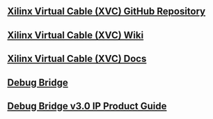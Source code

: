 ## [Xilinx Virtual Cable (XVC) GitHub Repository](https://github.com/Xilinx/XilinxVirtualCable)

## [Xilinx Virtual Cable (XVC) Wiki](https://xilinx-wiki.atlassian.net/wiki/spaces/A/pages/644579329/Xilinx+Virtual+Cable)

## [Xilinx Virtual Cable (XVC) Docs](https://www.xilinx.com/products/intellectual-property/xvc.html)

## [Debug Bridge](https://www.xilinx.com/products/intellectual-property/debug-bridge.html)

## [Debug Bridge v3.0 IP Product Guide](./Debug_Bridge_v3.0.pdf)